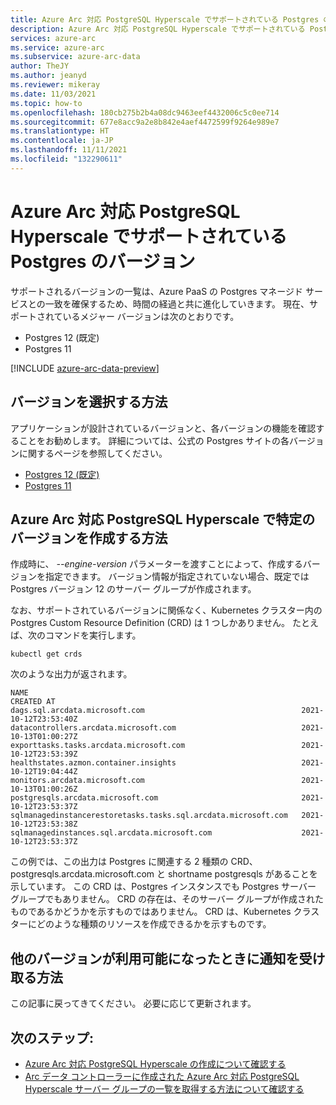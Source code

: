 ```yaml
---
title: Azure Arc 対応 PostgreSQL Hyperscale でサポートされている Postgres のバージョン
description: Azure Arc 対応 PostgreSQL Hyperscale でサポートされている Postgres のバージョン
services: azure-arc
ms.service: azure-arc
ms.subservice: azure-arc-data
author: TheJY
ms.author: jeanyd
ms.reviewer: mikeray
ms.date: 11/03/2021
ms.topic: how-to
ms.openlocfilehash: 180cb275b2b4a08dc9463eef4432006c5c0ee714
ms.sourcegitcommit: 677e8acc9a2e8b842e4aef4472599f9264e989e7
ms.translationtype: HT
ms.contentlocale: ja-JP
ms.lasthandoff: 11/11/2021
ms.locfileid: "132290611"
---
```

# <a name="supported-versions-of-postgres-with-azure-arc-enabled-postgresql-hyperscale"></a>Azure Arc 対応 PostgreSQL Hyperscale でサポートされている Postgres のバージョン
サポートされるバージョンの一覧は、Azure PaaS の Postgres マネージド サービスとの一致を確保するため、時間の経過と共に進化していきます。 現在、サポートされているメジャー バージョンは次のとおりです。
- Postgres 12 (既定)
- Postgres 11


[!INCLUDE [azure-arc-data-preview](../../../includes/azure-arc-data-preview.md)]

## <a name="how-to-chose-between-versions"></a>バージョンを選択する方法
アプリケーションが設計されているバージョンと、各バージョンの機能を確認することをお勧めします。 詳細については、公式の Postgres サイトの各バージョンに関するページを参照してください。
- [Postgres 12 (既定)](https://www.postgresql.org/docs/12/index.html)
- [Postgres 11](https://www.postgresql.org/docs/11/index.html)

## <a name="how-to-create-a-particular-version-in-azure-arc-enabled-postgresql-hyperscale"></a>Azure Arc 対応 PostgreSQL Hyperscale で特定のバージョンを作成する方法
作成時に、 _--engine-version_ パラメーターを渡すことによって、作成するバージョンを指定できます。 バージョン情報が指定されていない場合、既定では Postgres バージョン 12 のサーバー グループが作成されます。

なお、サポートされているバージョンに関係なく、Kubernetes クラスター内の Postgres Custom Resource Definition (CRD) は 1 つしかありません。
たとえば、次のコマンドを実行します。
```console
kubectl get crds
```

次のような出力が返されます。
```console
NAME                                                             CREATED AT
dags.sql.arcdata.microsoft.com                                   2021-10-12T23:53:40Z
datacontrollers.arcdata.microsoft.com                            2021-10-13T01:00:27Z
exporttasks.tasks.arcdata.microsoft.com                          2021-10-12T23:53:39Z
healthstates.azmon.container.insights                            2021-10-12T19:04:44Z
monitors.arcdata.microsoft.com                                   2021-10-13T01:00:26Z
postgresqls.arcdata.microsoft.com                                2021-10-12T23:53:37Z
sqlmanagedinstancerestoretasks.tasks.sql.arcdata.microsoft.com   2021-10-12T23:53:38Z
sqlmanagedinstances.sql.arcdata.microsoft.com                    2021-10-12T23:53:37Z
```

この例では、この出力は Postgres に関連する 2 種類の CRD、postgresqls.arcdata.microsoft.com と shortname postgresqls があることを示しています。 この CRD は、Postgres インスタンスでも Postgres サーバー グループでもありません。 CRD の存在は、そのサーバー グループが作成されたものであるかどうかを示すものではありません。 CRD は、Kubernetes クラスターにどのような種類のリソースを作成できるかを示すものです。

## <a name="how-can-i-be-notified-when-other-versions-are-available"></a>他のバージョンが利用可能になったときに通知を受け取る方法
この記事に戻ってきてください。 必要に応じて更新されます。


## <a name="next-steps"></a>次のステップ:
- [Azure Arc 対応 PostgreSQL Hyperscale の作成について確認する](create-postgresql-hyperscale-server-group.md)
- [Arc データ コントローラーに作成された Azure Arc 対応 PostgreSQL Hyperscale サーバー グループの一覧を取得する方法について確認する](list-server-groups-postgres-hyperscale.md)
